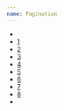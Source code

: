 ```yaml
---
name: Pagination
---
```

<ul class="ui-pagination">
    <li><a href="#book-a"><em class="fa fa-long-arrow-left fa-lg fa-lone"></em></a>
    </li>
    <li class="active"><a href="#book-b">1</a>
    </li>
    <li><a href="#book-b">2</a>
    </li>
    <li><a href="#book-b">3</a>
    </li>
    <li><a href="#book-b">4</a>
    </li>
    <li><a href="#book-b">5</a>
    </li>
    <li><a href="#book-b">6</a>
    </li>
    <li><a href="#book-b">7</a>
    </li>
    <li><a href="#book-b">8</a>
    </li>
    <li><a href="#book-b"><em class="fa fa-long-arrow-right fa-lg fa-lone"></em></a>
    </li>
</ul>
